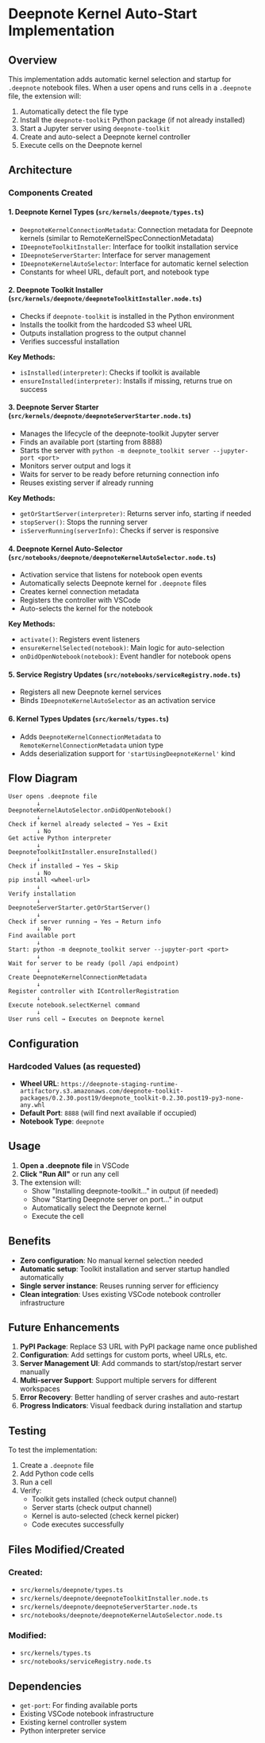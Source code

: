 # Deepnote Kernel Auto-Start Implementation

## Overview

This implementation adds automatic kernel selection and startup for `.deepnote` notebook files. When a user opens and runs cells in a `.deepnote` file, the extension will:

1. Automatically detect the file type
2. Install the `deepnote-toolkit` Python package (if not already installed)
3. Start a Jupyter server using `deepnote-toolkit`
4. Create and auto-select a Deepnote kernel controller
5. Execute cells on the Deepnote kernel

## Architecture

### Components Created

#### 1. **Deepnote Kernel Types** (`src/kernels/deepnote/types.ts`)
- `DeepnoteKernelConnectionMetadata`: Connection metadata for Deepnote kernels (similar to RemoteKernelSpecConnectionMetadata)
- `IDeepnoteToolkitInstaller`: Interface for toolkit installation service
- `IDeepnoteServerStarter`: Interface for server management
- `IDeepnoteKernelAutoSelector`: Interface for automatic kernel selection
- Constants for wheel URL, default port, and notebook type

#### 2. **Deepnote Toolkit Installer** (`src/kernels/deepnote/deepnoteToolkitInstaller.node.ts`)
- Checks if `deepnote-toolkit` is installed in the Python environment
- Installs the toolkit from the hardcoded S3 wheel URL
- Outputs installation progress to the output channel
- Verifies successful installation

**Key Methods:**
- `isInstalled(interpreter)`: Checks if toolkit is available
- `ensureInstalled(interpreter)`: Installs if missing, returns true on success

#### 3. **Deepnote Server Starter** (`src/kernels/deepnote/deepnoteServerStarter.node.ts`)
- Manages the lifecycle of the deepnote-toolkit Jupyter server
- Finds an available port (starting from 8888)
- Starts the server with `python -m deepnote_toolkit server --jupyter-port <port>`
- Monitors server output and logs it
- Waits for server to be ready before returning connection info
- Reuses existing server if already running

**Key Methods:**
- `getOrStartServer(interpreter)`: Returns server info, starting if needed
- `stopServer()`: Stops the running server
- `isServerRunning(serverInfo)`: Checks if server is responsive

#### 4. **Deepnote Kernel Auto-Selector** (`src/notebooks/deepnote/deepnoteKernelAutoSelector.node.ts`)
- Activation service that listens for notebook open events
- Automatically selects Deepnote kernel for `.deepnote` files
- Creates kernel connection metadata
- Registers the controller with VSCode
- Auto-selects the kernel for the notebook

**Key Methods:**
- `activate()`: Registers event listeners
- `ensureKernelSelected(notebook)`: Main logic for auto-selection
- `onDidOpenNotebook(notebook)`: Event handler for notebook opens

#### 5. **Service Registry Updates** (`src/notebooks/serviceRegistry.node.ts`)
- Registers all new Deepnote kernel services
- Binds `IDeepnoteKernelAutoSelector` as an activation service

#### 6. **Kernel Types Updates** (`src/kernels/types.ts`)
- Adds `DeepnoteKernelConnectionMetadata` to `RemoteKernelConnectionMetadata` union type
- Adds deserialization support for `'startUsingDeepnoteKernel'` kind

## Flow Diagram

```
User opens .deepnote file
        ↓
DeepnoteKernelAutoSelector.onDidOpenNotebook()
        ↓
Check if kernel already selected → Yes → Exit
        ↓ No
Get active Python interpreter
        ↓
DeepnoteToolkitInstaller.ensureInstalled()
        ↓
Check if installed → Yes → Skip
        ↓ No
pip install <wheel-url>
        ↓
Verify installation
        ↓
DeepnoteServerStarter.getOrStartServer()
        ↓
Check if server running → Yes → Return info
        ↓ No
Find available port
        ↓
Start: python -m deepnote_toolkit server --jupyter-port <port>
        ↓
Wait for server to be ready (poll /api endpoint)
        ↓
Create DeepnoteKernelConnectionMetadata
        ↓
Register controller with IControllerRegistration
        ↓
Execute notebook.selectKernel command
        ↓
User runs cell → Executes on Deepnote kernel
```

## Configuration

### Hardcoded Values (as requested)
- **Wheel URL**: `https://deepnote-staging-runtime-artifactory.s3.amazonaws.com/deepnote-toolkit-packages/0.2.30.post19/deepnote_toolkit-0.2.30.post19-py3-none-any.whl`
- **Default Port**: `8888` (will find next available if occupied)
- **Notebook Type**: `deepnote`

## Usage

1. **Open a .deepnote file** in VSCode
2. **Click "Run All"** or run any cell
3. The extension will:
   - Show "Installing deepnote-toolkit..." in output (if needed)
   - Show "Starting Deepnote server on port..." in output
   - Automatically select the Deepnote kernel
   - Execute the cell

## Benefits

- **Zero configuration**: No manual kernel selection needed
- **Automatic setup**: Toolkit installation and server startup handled automatically
- **Single server instance**: Reuses running server for efficiency
- **Clean integration**: Uses existing VSCode notebook controller infrastructure

## Future Enhancements

1. **PyPI Package**: Replace S3 URL with PyPI package name once published
2. **Configuration**: Add settings for custom ports, wheel URLs, etc.
3. **Server Management UI**: Add commands to start/stop/restart server manually
4. **Multi-server Support**: Support multiple servers for different workspaces
5. **Error Recovery**: Better handling of server crashes and auto-restart
6. **Progress Indicators**: Visual feedback during installation and startup

## Testing

To test the implementation:

1. Create a `.deepnote` file
2. Add Python code cells
3. Run a cell
4. Verify:
   - Toolkit gets installed (check output channel)
   - Server starts (check output channel)
   - Kernel is auto-selected (check kernel picker)
   - Code executes successfully

## Files Modified/Created

### Created:
- `src/kernels/deepnote/types.ts`
- `src/kernels/deepnote/deepnoteToolkitInstaller.node.ts`
- `src/kernels/deepnote/deepnoteServerStarter.node.ts`
- `src/notebooks/deepnote/deepnoteKernelAutoSelector.node.ts`

### Modified:
- `src/kernels/types.ts`
- `src/notebooks/serviceRegistry.node.ts`

## Dependencies

- `get-port`: For finding available ports
- Existing VSCode notebook infrastructure
- Existing kernel controller system
- Python interpreter service

